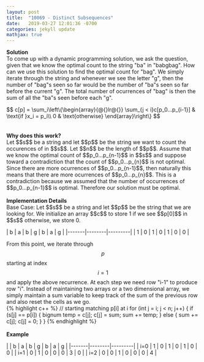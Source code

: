 ```yaml
---
layout: post
title:  "10069 - Distinct Subsequences"
date:   2019-03-27 12:01:36 -0700
categories: jekyll update
mathjax: true
---
```


<b>Solution</b>
<br>
To come up with a dynamic programming solution, we ask the question, given that we know the optimal count to the string "ba" in "babgbag". How can we use this solution to find the optimal count for "bag". We simply iterate through the string and whenever we see the letter "g", then the number of "bag"s seen so far would be the number of "ba"s seen so far before the current "g". The total number of ocurrences of "bag" is then the sum of all the "ba"s seen before each "g".
<br>
<!-- try \Big\{  only -->
<div center>
$$
 c[p] = \sum_i\left\{\begin{array}{@{}lr@{}}
        \sum_{j < i}c[p_0...p_{i-1}] & \text{if }x_i = p_i\\
        0                       & \text{otherwise} 
        \end{array}\right\}
$$
</div>
<br>
<br>
<b>Why does this work?</b>
<br>
Let $$s$$ be a string and let $$p$$ be the string we want to count the occurences of in $$s$$. Let $$n$$ be the length of $$p$$. Assume that we know the optimal count of $$p_0...p_{n-1}$$ in $$s$$ and suppose toward a contradiction that the count of $$p_0...p_{n}$$ is not optimal. Since there are more ocurrences of $$p_0...p_{n-1}$$, then naturally this means that there are more ocurrences of $$p_0...p_{n}$$. This is a contradiction because we assumed that the number of occurrences of $$p_0...p_{n-1}$$ is optimal. Therefore our solution must be optimal.
<br>
<br>
<b>Implementation Details</b>
<br>
Base Case: Let $$s$$ be a string and let $$p$$ be the string that we are looking for. We initialize an array $$c$$ to store 1 if we see $$p[0]$$ in $$s$$ otherwise, we store 0.

| b | a | b | g | b | a | g |
|-------|--------|---------|
| 1 | 0 | 1 | 0 | 1 | 0 | 0 |

From this point, we iterate through $$p$$ starting at index $$i=1$$ and apply the above recurrence. At each step we need row "i-1" to produce row "i". Instead of maintaining two arrays or a two dimensional array, we simply maintain a sum variable to keep track of the sum of the previous row and also reset the cells as we go. 
<br>
{% highlight c++ %}
// starting matching p[i] at i
for (int j = i; j < n; j++) {
	if (s[j] == p[i]) {
		bignum temp = c[j];
		c[j] = sum;
		sum += temp;
	} else {
		sum += c[j];
		c[j] = 0;
	}
}
{% endhighlight %}
<br>
<br>
<b>Example</b>
<br>

| | b | a | b | g | b | a | g |
|-------|--------|---------|
| i=0 | 1 | 0 | 1 | 0 | 1 | 0 | 0 |
| i=1 | 0 | 1 | 0 | 0 | 0 | 3 | 0 |
| i=2 | 0 | 0 | 1 | 0 | 0 | 0 | 4 |











